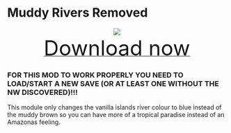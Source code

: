 # Muddy Rivers Removed

<div align=center><img src="_media/Anno1800/mod_banners/muddyrivers/banner.png"/></div>

<div align=center><a href="https://github.com/Taludas/NewWorldExpanded/releases/latest/download/MuddyRiversRemoved.zip"> <font size="40">Download now</font></a></div>

### FOR THIS MOD TO WORK PROPERLY YOU NEED TO LOAD/START A NEW SAVE (OR AT LEAST ONE WITHOUT THE NW DISCOVERED)!!!

This module only changes the vanilla islands river colour to blue instead of the muddy brown so you can have more of a tropical paradise instead of an Amazonas feeling.